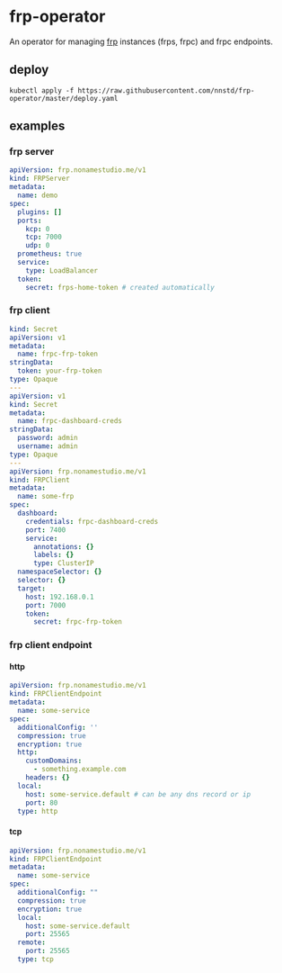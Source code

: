 # frp-operator

An operator for managing [frp](https://github.com/fatedier/frp) instances (frps, frpc) and
frpc endpoints.

## deploy

`kubectl apply -f https://raw.githubusercontent.com/nnstd/frp-operator/master/deploy.yaml`

## examples

### frp server

```yaml
apiVersion: frp.nonamestudio.me/v1
kind: FRPServer
metadata:
  name: demo
spec:
  plugins: []
  ports:
    kcp: 0
    tcp: 7000
    udp: 0
  prometheus: true
  service:
    type: LoadBalancer
  token:
    secret: frps-home-token # created automatically
```

### frp client

```yaml
kind: Secret
apiVersion: v1
metadata:
  name: frpc-frp-token
stringData:
  token: your-frp-token
type: Opaque
---
apiVersion: v1
kind: Secret
metadata:
  name: frpc-dashboard-creds
stringData:
  password: admin
  username: admin
type: Opaque
---
apiVersion: frp.nonamestudio.me/v1
kind: FRPClient
metadata:
  name: some-frp
spec:
  dashboard:
    credentials: frpc-dashboard-creds
    port: 7400
    service:
      annotations: {}
      labels: {}
      type: ClusterIP
  namespaceSelector: {}
  selector: {}
  target:
    host: 192.168.0.1
    port: 7000
    token:
      secret: frpc-frp-token
```

### frp client endpoint

#### http

```yaml
apiVersion: frp.nonamestudio.me/v1
kind: FRPClientEndpoint
metadata:
  name: some-service
spec:
  additionalConfig: ''
  compression: true
  encryption: true
  http:
    customDomains:
      - something.example.com
    headers: {}
  local:
    host: some-service.default # can be any dns record or ip
    port: 80
  type: http
```

#### tcp

```yaml
apiVersion: frp.nonamestudio.me/v1
kind: FRPClientEndpoint
metadata:
  name: some-service
spec:
  additionalConfig: ""
  compression: true
  encryption: true
  local:
    host: some-service.default
    port: 25565
  remote:
    port: 25565
  type: tcp
```